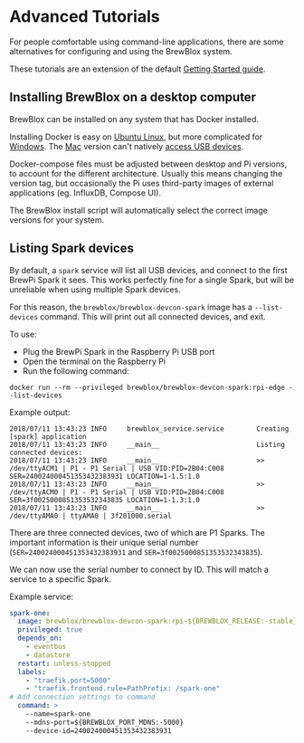 # Advanced Tutorials

For people comfortable using command-line applications, there are some alternatives for configuring and using the BrewBlox system.

These tutorials are an extension of the default [Getting Started guide](./startup.md).

## Installing BrewBlox on a desktop computer

BrewBlox can be installed on any system that has Docker installed.

Installing Docker is easy on [Ubuntu Linux](https://docs.docker.com/install/linux/docker-ce/ubuntu/), but more complicated for [Windows](https://docs.docker.com/docker-for-windows/install/). The [Mac](https://docs.docker.com/docker-for-mac/install/#install-and-run-docker-for-mac) version can't natively [access USB devices](https://github.com/docker/for-mac/issues/900).

Docker-compose files must be adjusted between desktop and Pi versions, to account for the different architecture. Usually this means changing the version tag, but occasionally the Pi uses third-party images of external applications (eg. InfluxDB, Compose UI).

The BrewBlox install script will automatically select the correct image versions for your system.


## Listing Spark devices

By default, a `spark` service will list all USB devices, and connect to the first BrewPi Spark it sees.
This works perfectly fine for a single Spark, but will be unreliable when using multiple Spark devices.

For this reason, the `brewblox/brewblox-devcon-spark` image has a `--list-devices` command.
This will print out all connected devices, and exit.

To use:
* Plug the BrewPi Spark in the Raspberry Pi USB port
* Open the terminal on the Raspberry Pi
* Run the following command:
```
docker run --rm --privileged brewblox/brewblox-devcon-spark:rpi-edge --list-devices
```

Example output:
```
2018/07/11 13:43:23 INFO     brewblox_service.service        Creating [spark] application
2018/07/11 13:43:23 INFO     __main__                        Listing connected devices:
2018/07/11 13:43:23 INFO     __main__                        >> /dev/ttyACM1 | P1 - P1 Serial | USB VID:PID=2B04:C008 SER=240024000451353432383931 LOCATION=1-1.5:1.0
2018/07/11 13:43:23 INFO     __main__                        >> /dev/ttyACM0 | P1 - P1 Serial | USB VID:PID=2B04:C008 SER=3f0025000851353532343835 LOCATION=1-1.3:1.0
2018/07/11 13:43:23 INFO     __main__                        >> /dev/ttyAMA0 | ttyAMA0 | 3f201000.serial
```

There are three connected devices, two of which are P1 Sparks. The important information is their unique serial number (`SER=240024000451353432383931` and `SER=3f0025000851353532343835`).

We can now use the serial number to connect by ID. This will match a service to a specific Spark.

Example service:
```yaml
spark-one:
  image: brewblox/brewblox-devcon-spark:rpi-${BREWBLOX_RELEASE:-stable}
  privileged: true
  depends_on:
    - eventbus
    - datastore
  restart: unless-stopped
  labels:
    - "traefik.port=5000"
    - "traefik.frontend.rule=PathPrefix: /spark-one"
# Add connection settings to command
  command: >
    --name=spark-one
    --mdns-port=${BREWBLOX_PORT_MDNS:-5000}
    --device-id=240024000451353432383931
```
